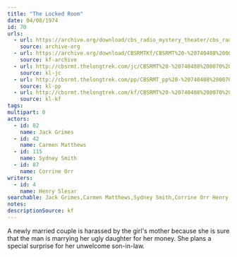 ```yaml
---
title: "The Locked Room"
date: 04/08/1974
id: 70
urls: 
  - url: https://archive.org/download/cbs_radio_mystery_theater/cbs_radio_mystery_theater-0051-0100.zip/cbs_radio_mystery_theater-0051-0100%2Fcbsrmt_0070_the_locked_room.mp3
    source: archive-org
  - url: https://archive.org/download/CBSRMTKf/CBSRMT%20-%20740408%200070%20The%20Locked%20Room_kf.mp3
    source: kf-archive
  - url: http://cbsrmt.thelongtrek.com/jc/CBSRMT%20-%20740408%200070%20Locked%20Room%20vbr%20kb_jc.mp3
    source: kl-jc
  - url: http://cbsrmt.thelongtrek.com/pp/CBSRMT_pp%20-%20740408%200070%20The%20Locked%20Room.mp3
    source: kl-pp
  - url: http://cbsrmt.thelongtrek.com/kf/CBSRMT%20-%20740408%200070%20The%20Locked%20Room_kf.mp3
    source: kl-kf
tags: 
multipart: 0
actors:  
  - id: 82
    name: Jack Grimes  
  - id: 42
    name: Carmen Matthews  
  - id: 115
    name: Sydney Smith  
  - id: 87
    name: Corrine Orr
writers:  
  - id: 4
    name: Henry Slesar
searchable: Jack Grimes,Carmen Matthews,Sydney Smith,Corrine Orr Henry Slesar
notes: 
descriptionSource: kf
---
```

A newly married couple is harassed by the girl's mother because she is sure that the man is marrying her ugly daughter for her money. She plans a special surprise for her unwelcome son-in-law.